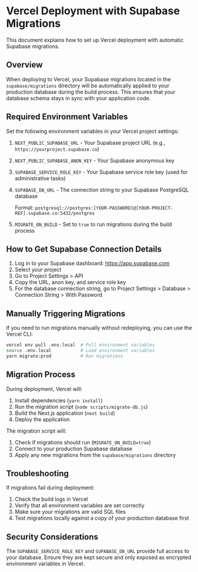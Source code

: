 # Vercel Deployment with Supabase Migrations

This document explains how to set up Vercel deployment with automatic Supabase migrations.

## Overview

When deploying to Vercel, your Supabase migrations located in the `supabase/migrations` directory will be automatically applied to your production database during the build process. This ensures that your database schema stays in sync with your application code.

## Required Environment Variables

Set the following environment variables in your Vercel project settings:

1. `NEXT_PUBLIC_SUPABASE_URL` - Your Supabase project URL (e.g., `https://yourproject.supabase.co`)
2. `NEXT_PUBLIC_SUPABASE_ANON_KEY` - Your Supabase anonymous key
3. `SUPABASE_SERVICE_ROLE_KEY` - Your Supabase service role key (used for administrative tasks)
4. `SUPABASE_DB_URL` - The connection string to your Supabase PostgreSQL database
   
   Format: `postgresql://postgres:[YOUR-PASSWORD]@[YOUR-PROJECT-REF].supabase.co:5432/postgres`

5. `MIGRATE_ON_BUILD` - Set to `true` to run migrations during the build process

## How to Get Supabase Connection Details

1. Log in to your Supabase dashboard: https://app.supabase.com
2. Select your project
3. Go to Project Settings > API
4. Copy the URL, anon key, and service role key
5. For the database connection string, go to Project Settings > Database > Connection String > With Password

## Manually Triggering Migrations

If you need to run migrations manually without redeploying, you can use the Vercel CLI:

```bash
vercel env pull .env.local  # Pull environment variables
source .env.local           # Load environment variables
yarn migrate:prod           # Run migrations
```

## Migration Process

During deployment, Vercel will:

1. Install dependencies (`yarn install`)
2. Run the migration script (`node scripts/migrate-db.js`)
3. Build the Next.js application (`next build`)
4. Deploy the application

The migration script will:
1. Check if migrations should run (`MIGRATE_ON_BUILD=true`)
2. Connect to your production Supabase database
3. Apply any new migrations from the `supabase/migrations` directory

## Troubleshooting

If migrations fail during deployment:

1. Check the build logs in Vercel
2. Verify that all environment variables are set correctly
3. Make sure your migrations are valid SQL files
4. Test migrations locally against a copy of your production database first

## Security Considerations

The `SUPABASE_SERVICE_ROLE_KEY` and `SUPABASE_DB_URL` provide full access to your database. Ensure they are kept secure and only exposed as encrypted environment variables in Vercel.
